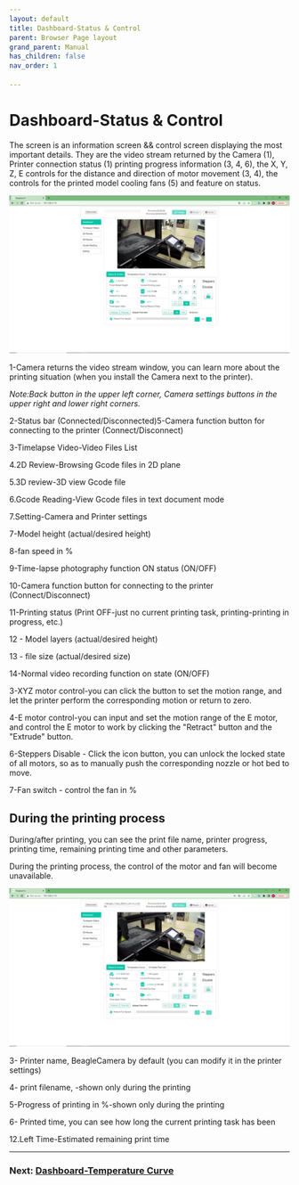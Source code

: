 ```yaml
---
layout: default
title: Dashboard-Status & Control
parent: Browser Page layout
grand_parent: Manual
has_children: false
nav_order: 1

---
```


# Dashboard-Status & Control

The screen is an information screen && control screen displaying the most important details. They are the video stream returned by the Camera (1), Printer connection status (1) printing progress information (3, 4, 6), the X, Y, Z, E controls for the distance and direction of motor movement (3, 4), the controls for the printed model cooling fans (5) and feature on status.

![](./images/PC/Dashboard-Status-Control-connect.png)

1-Camera returns the video stream window, you can learn more about the printing situation (when you install the Camera next to the printer).

_Note:Back button in the upper left corner, Camera settings buttons in the upper right and lower right corners._

2-Status bar (Connected/Disconnected)5-Camera function button for connecting to the printer (Connect/Disconnect)

3-Timelapse Video-Video Files List

4.2D Review-Browsing Gcode files in 2D plane

5.3D review-3D view Gcode file

6.Gcode Reading-View Gcode files in text document mode

7.Setting-Camera and Printer settings


7-Model height (actual/desired height)

8-fan speed in %

9-Time-lapse photography function ON status (ON/OFF)

10-Camera function button for connecting to the printer (Connect/Disconnect)

11-Printing status (Print OFF-just no current printing task, printing-printing in progress, etc.)

12 - Model layers (actual/desired height)

13 - file size (actual/desired size)

14-Normal video recording function on state (ON/OFF)

3-XYZ motor control-you can click the button to set the motion range, and let the printer perform the corresponding motion or return to zero.

4-E motor control-you can input and set the motion range of the E motor, and control the E motor to work by clicking the "Retract" button and the "Extrude" button.

6-Steppers Disable - Click the icon button, you can unlock the locked state of all motors, so as to manually push the corresponding nozzle or hot bed to move.

7-Fan switch - control the fan in %

## During the printing process

During/after printing, you can see the print file name, printer progress, printing time, remaining printing time and other parameters.

During the printing process, the control of the motor and fan will become unavailable.

![](./images/PC/Dashboard-Status-Control-printing.png)


3- Printer name, BeagleCamera by default (you can modify it in the printer settings)

4- print filename, -shown only during the printing

5-Progress of printing in %-shown only during the printing

6- Printed time, you can see how long the current printing task has been

12.Left Time-Estimated remaining print time

---
### Next: [Dashboard-Temperature Curve](./Browser%20Page%20layout-Dashboard-Temperature%20Curve.md)